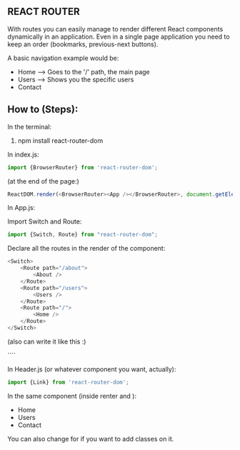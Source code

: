 ## REACT ROUTER


With routes you can easily manage to render different React components dynamically in an application. Even in a single page application you need to keep an order (bookmarks, previous-next buttons).

A basic navigation example would be:

* Home --> Goes to the '/' path, the main page
* Users --> Shows you the specific users
* Contact

## How to (Steps):

In the terminal:
1. npm install react-router-dom

In index.js:
```javascript
import {BrowserRouter} from 'react-router-dom';
```

(at the end of the page:)
```javascript 
ReactDOM.render(<BrowserRouter><App /></BrowserRouter>, document.getElementById('root'));
```

In App.js:

Import Switch and Route:

```javascript
import {Switch, Route} from "react-router-dom";
```

Declare all the routes in the render of the component:

```javascript
<Switch>
    <Route path="/about">
        <About />
    </Route>
    <Route path="/users">
        <Users />
    </Route>
    <Route path="/">
        <Home />
    </Route>
</Switch>
```

(also can write it like this :)

<Switch>
    <Route path="/about" component={About}/>
    <Route path="/users" component={Users}/>
    <Route path="/" component={Home}/>
</Switch>
````

In Header.js (or whatever component you want, actually):

```javascript
import {Link} from 'react-router-dom';
```

In the same component (inside renter and <Router>):

<div>
    <ul>
        <li>
            <Link to="/">Home</Link>
        </li>
        <li>
            <Link to="/Users">Users</Link>
        </li>
        <li>
            <Link to="/Contact">Contact</Link>
        </li>
    </ul>
</div>

You can also change <Link> for <NavLink> if you want to add classes on it.


